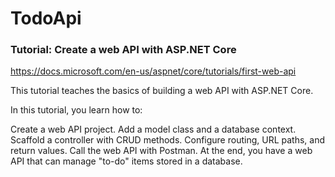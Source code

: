 # TodoApi

### Tutorial: Create a web API with ASP.NET Core
https://docs.microsoft.com/en-us/aspnet/core/tutorials/first-web-api

This tutorial teaches the basics of building a web API with ASP.NET Core.

In this tutorial, you learn how to:

Create a web API project.
Add a model class and a database context.
Scaffold a controller with CRUD methods.
Configure routing, URL paths, and return values.
Call the web API with Postman.
At the end, you have a web API that can manage "to-do" items stored in a database.